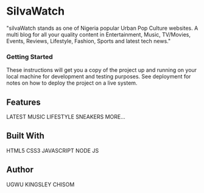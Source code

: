 # SilvaWatch

"silvaWatch stands as one of Nigeria popular Urban Pop Culture websites. A multi blog for all your quality content in Entertainment, Music, TV/Movies, Events, Reviews, Lifestyle, Fashion, Sports and latest tech news."

### Getting Started

These instructions will get you a copy of the project up and running on your local machine for development and testing purposes. See deployment for notes on how to deploy the project on a live system.

## Features

LATEST
MUSIC
LIFESTYLE
SNEAKERS
MORE...

## Built With

HTML5
CSS3
JAVASCRIPT
NODE JS

## Author

UGWU KINGSLEY CHISOM

